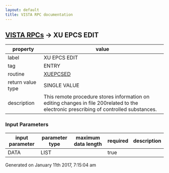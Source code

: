 ```yaml
---
layout: default
title: VISTA RPC documentation
---
```




## [VISTA RPCs](TableOfContent.md) &#8594; XU EPCS EDIT 

 property | value 
--- | --- 
 label | XU EPCS EDIT
 tag | ENTRY
 routine | [XUEPCSED](http://code.osehra.org/dox/Routine_XUEPCSED_source.html)
 return value type | SINGLE VALUE
 description | This remote procedure stores information on editing changes in file 200related to the electronic prescribing of controlled substances.

### Input Parameters

| input parameter | parameter type | maximum data length | required | description | 
| --- | --- | --- | --- | --- | 
| DATA | LIST |  | true |  | 




 Generated on January 11th 2017, 7:15:04 am